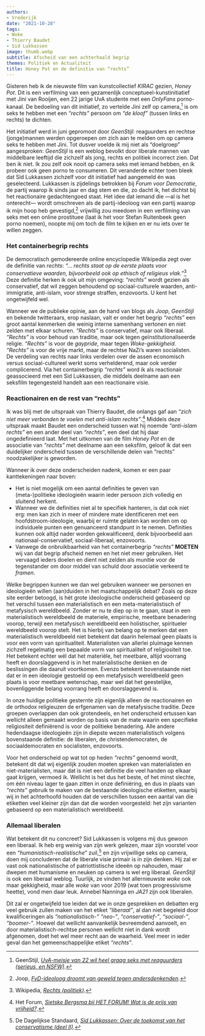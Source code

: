 ```yaml
---
authors:
- Vrederijk
date: "2021-10-28"
tags:
- Woke
- Thierry Baudet
- Sid Lukkassen
image: thumb.webp
subtitle: Afscheid van een achterhaald begrip
themes: Politiek en Actualiteit
title: Honey Pot en de definitie van “rechts”
---
```



Gisteren heb ik de nieuwste film van kunstcollectief _KIRAC_ gezien, _Honey Pot_. Dit is een verfilming van een gezamenlijk conceptueel-kunstinitiatief met Jini van Rooijen, een 22 jarige UvA studente met een _OnlyFans_ porno-kanaal. De bedoeling van dit initiatief, zo vertelde Jini zelf op camera,[^1] is om seks te hebben met een _“rechts”_ persoon om _“de kloof”_ (tussen links en rechts) te dichten.

Het initiatief werd in juni gepromoot door _GeenStijl_: reaguurders en rechtse (jonge)mannen werden opgeroepen om zich aan te melden om op camera seks te hebben met Jini. Tot dusver voelde ik mij niet als “doelgroep” aangesproken: _GeenStijl_ is een weblog bevolkt door liberale mannen van middelbare leeftijd die zichzelf als jong, rechts en politiek incorrect zien. Dat ben ik niet. Ik zou zelf ook nooit op camera seks met iemand hebben, en ik probeer ook geen porno te consumeren. Dit veranderde echter toen bleek dat Sid Lukkassen zichzelf voor dit initiatief had aangemeld én was geselecteerd. Lukkassen is zijdelings betrokken bij _Forum voor Democratie_, de partij waarop ik sinds jaar en dag stem en die, zo dacht ik, het dichtst bij het reactionaire gedachtengoed staat. Het idee dat iemand die —al is het onterecht— wordt omschreven als de partij-ideoloog van een partij waarop ik mijn hoop heb gevestigd,[^2] vrijwillig zou meedoen in een verfilming van seks met een online prostituee (laat ik het voor Stefan Ruitenbeek geen porno noemen), noopte mij om toch de film te kijken en er nu iets over te willen zeggen.


### Het containerbegrip rechts

De democratisch gemodereerde online encyclopedie Wikipedia zegt over de definitie van _rechts_: _“… rechts staat op de eerste plaats voor conservatieve waarden, bijvoorbeeld ook op ethisch of religieus vlak.”_[^3] Deze definitie herken ik ook uit mijn omgeving: _“rechts”_ wordt gezien als conservatief, dat wil zeggen behoudend op sociaal-culturele waarden, anti-immigratie, anti-islam, voor strenge straffen, enzovoorts. U kent het ongetwijfeld wel.

Wanneer we de publieke opinie, aan de hand van blogs als _Joop_, _GeenStijl_ en bekende twitteraars, erop naslaan, valt er onder het begrip _“rechts”_ een groot aantal kenmerken die weinig interne samenhang vertonen en niet zelden met elkaar schuren. _“Rechts”_ is conservatief, maar ook liberaal. _“Rechts”_ is voor behoud van traditie, maar ook tegen geïnstitutionaliseerde religie. _“Rechts”_ is voor de _gaypride_, maar tegen _Woke-gekkigheid_. _“Rechts”_ is voor de vrije markt, maar de rechtse NaZi’s waren socialisten. De verdeling van rechts naar links verdelen over de assen economisch versus sociaal-cultureel werkt soms verhelderend, maar ook verder complicerend. Via het containerbegrip _“rechts”_ word ik als reactionair geassocieerd met een Sid Lukkassen, die middels deelname aan een seksfilm tegengesteld handelt aan een reactionaire visie. 



### Reactionairen en de rest van “rechts”

Ik was blij met de uitspraak van Thierry Baudet, die onlangs gaf aan _“zich niet meer verbonden te voelen met anti-islam rechts”_.[^4] Middels deze uitspraak maakt Baudet een onderscheid tussen wat hij noemde _“anti-islam rechts”_ en een ander deel van _“rechts”_, een deel dat hij daar ongedefinieerd laat. Met het uitkomen van de film _Honey Pot_ en de associatie van _“rechts”_ met deelname aan een seksfilm, geloof ik dat een duidelijker onderscheid tussen de verschillende delen van “rechts” noodzakelijker is geworden.

Wanneer ik over deze onderscheiden nadenk, komen er een paar kanttekeningen naar boven:

* Het is niet mogelijk om een aantal definities te geven van (meta-)politieke ideologieën waarin ieder persoon zich volledig en sluitend herkent. 
* Wanneer we de definities niet al te specifiek hanteren, is dat ook niet erg: men kan zich in meer of mindere mate identificeren met een hoofdstroom-ideologie, waarbij er ruimte gelaten kan worden om op individuele punten een genuanceerd standpunt in te nemen. Definities kunnen ook altijd nader worden gekwalificeerd, denk bijvoorbeeld aan nationaal-conservatief, sociaal-liberaal, enzovoorts. 
* Vanwege de onbruikbaarheid van het containerbegrip _“rechts”_ **MOETEN** wij van dat begrip afscheid nemen en het niet meer gebruiken. Het vervaagd ieders doelen en dient niet zelden als munitie voor de tegenstander om door middel van schuld door associatie verkeerd te _framen_.

Welke begrippen kunnen we dan wel gebruiken wanneer we personen en ideologieën willen (aan)duiden in het maatschappelijk debat? Zoals op deze site eerder betoogd, is hét grote ideologische onderscheid gebaseerd op het verschil tussen een materialistisch en een meta-materialistisch of metafysisch wereldbeeld. Zonder er nu te diep op in te gaan, staat in een materialistisch wereldbeeld de materiele, empirische, meetbare benadering voorop, terwijl een metafysisch wereldbeeld een holistischer, spiritueler wereldbeeld voorop stelt. Het is hierbij van belang op te merken dat een materialistisch wereldbeeld niet betekent dat daarin helemaal geen plaats is voor een vorm van spiritualiteit. Materialisten van allerlei pluimage kennen zichzelf regelmatig een bepaalde vorm van spiritualiteit of religiositeit toe. Het betekent echter wél dat het materiële, het meetbare, altijd voorrang heeft en doorslaggevend is in het materialistische denken en de beslissingen die daaruit voortkomen. Evenzo betekent bovenstaande niet dat er in een ideologie gestoeld op een metafysisch wereldbeeld geen plaats is voor meetbare wetenschap, maar wel dat het geestelijke, bovenliggende belang voorrang heeft en doorslaggevend is.

In onze huidige politieke gesternte zijn eigenlijk alleen de reactionairen en de orthodox religieuzen de erfgenamen van de metafysische traditie. Deze groepen overlappen dan ook grotendeels, en het onderscheid ertussen kan wellicht alleen gemaakt worden op basis van de mate waarin een specifieke religiositeit definiërend is voor de politieke benadering. Alle andere hedendaagse ideologieën zijn in diepste wezen materialistisch volgens bovenstaande definitie: de liberalen, de christendemocraten, de sociaaldemocraten en socialisten, enzovoorts.

Voor het onderscheid op wat tot op heden _“rechts”_ genoemd wordt, betekent dit dat wij eigenlijk zouden moeten spreken van materialisten en niet-materialisten, maar dat is niet een definitie die veel handen op elkaar gaat krijgen, vermoed ik. Wellicht is het dus het beste, of het minst slechte, om één niveau lager te gaan zitten in onze definiëring, en dus in plaats van _“rechts”_ gebruik te maken van de bestaande ideologische etiketten, waarbij wij in het achterhoofd houden dat de verschillen tussen een aantal van die etiketten veel kleiner zijn dan dat die worden voorgesteld: het zijn varianten gebaseerd op een materialistisch wereldbeeld.


### Allemaal liberalen

Wat betekent dit nu concreet? Sid Lukkassen is volgens mij dus gewoon een liberaal. Ik heb erg weinig van zijn werk gelezen, maar zijn voorstel voor een _“humanistisch-realistische_” zuil,[^5] en zijn vrijwillige seks op camera, doen mij concluderen dat de liberale visie primair is in zijn denken. Hij zal er vast ook nationalistische of patriottistische ideeën op nahouden, maar dwepen met humanisme en neuken op camera is wel erg liberaal. _GeenStijl_ is ook een liberaal weblog. Tuurlijk, ze vinden het allernieuwste _woke_ ook maar gekkigheid, maar alle _woke_ van voor 2019 (wat toen progressivisme heette), vond men daar leuk. Annebel Nanninga en _JA21_ zijn ook liberalen.

Dit zal er ongetwijfeld toe leiden dat we in onze gesprekken en debatten erg veel gebruik zullen maken van het etiket _“liberaal”_, al dan niet begeleid door kwalificeringen als _“nationalistisch-”_ _“neo-”_, _“conservatief-”_, _“sociaal-”_, _“boomer-”_. Hoewel dat wellicht aanvankelijk bevreemdend aanvoelt, en door materialistisch-rechtse personen wellicht niet in dank wordt afgenomen, doet het wel meer recht aan de waarheid. Veel meer in ieder geval dan het gemeenschappelijke etiket _“rechts”_.


[^1]: GeenStijl, _[UvA-meisje van 22 wil heel graag seks met reaguurders (serieus, en NSFW)](https://www.geenstijl.nl/5159588/uva-meisje-van-22-wil-heel-graag-seks-met-reaguurders-serieus-en-nsfw/)_.
[^2]: Joop, _[FvD-ideoloog droomt van geweld tegen andersdenkenden](https://joop.bnnvara.nl/nieuws/fvd-ideoloog-droomt-van-geweld-tegen-andersdenkenden)_.
[^3]: Wikipedia, _[Rechts (politiek)](https://nl.wikipedia.org/wiki/Rechts_(politiek))_.
[^4]: Het Forum, _[Sietske Bergsma bij HET FORUM! Wat is de prijs van vrijheid?](https://www.youtube.com/watch?t=636)_.
[^5]: De Dagelijkse Standaard, _[Sid Lukkassen: Over de toekomst van het conservatisme (deel II)](https://www.dagelijksestandaard.nl/2020/11/sid-lukkassen-over-de-toekomst-van-het-conservatisme-deel-ii/)_.
